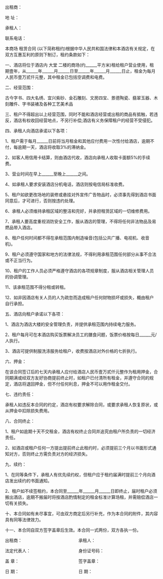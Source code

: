 
 


出租商：


地 址：


承租人：


联系电话：


本商场
租赁合同
(以下简称租约)根据中华人民共和国法律和本酒店有关规定，在双方互惠互利的原则下制订，租约条款如下：


一、酒店将位于酒店内
大堂
二楼的商场(约______平方米)租给租户营业使用，租期壹年，从______年______月______日至______年______月______日止，租金为每月人民币壹万贰仟元整，其中租金已包括空调费和电费。


二、经营范围：


古今字书、四大名绣、宜兴紫砂、金石雕刻、文房四宝、景德陶瓷、翡翠玉器、木刻雕件、字书装裱及各种工艺美术品


三、租户不得超出以上经营范围，同时不能和酒店经营或出租的商品有抵触，若违反，酒店有权收回经营地点，不另行补偿;酒店有义务保障租户的经营不受侵犯。


四、承租人向酒店承诺以下各项：


1、租户需于每月______日前将当月租金和其他应付费用一次性付给酒店，逾期不付，每逾期一天，酒店将收取3%的滞纳金。


2、如客人用信用卡结算，则由酒店代收，酒店向承租人收取卡面额5%的手续费。


3、营业时间在早上______至晚上______之间。


4、如承租人要求安装酒店分机电话，酒店则按电信局标准收费。


5、租户如欲更改场地的装修或悬挂对外宣传广告物品时，必须事先得到酒店书面同意后，才可进行，否则按违约处理。


6、承租人必须维持承租区域的整洁和完好，并承担租赁区域的一切维修费用。


7、承租人要高度重视消防安全工作，服从酒店的管理，不得将任何非法物品及易燃品带入酒店。


8、租户任何时间都不得在承租范围内制造噪音(包括公共广播、电视机、收音机)。


9、租户必须遵守国家和地方的法律法规，不得利用承租范围任何部分从事不合法或不正当行为。


10、租户的工作人员必须严格遵守酒店的各项规章制度，服从酒店相关管理人员的协调管理。


11、该承租范围不得分租或转租。


12、如非因酒店有关人员的人为疏忽而造成租户任何财物损坏或损失，概由租户自行承担。


五、酒店向租户承诺以下各项：


1、酒店为酒店大楼的安全管理负责，并提供承租范围内持续电力服务。


2、租户每月可在本酒店购买饭票解决员工的膳食问题，饭票价格按每日______元/人执行。


3、酒店可提供制服洗涤服务给租户，收费按酒店对外价格的七折执行。


六、押金：


在该合同签订后的七天内承租人应付给酒店人民币壹万贰仟元整作为租用押金，合同期满或经双方友好协商提前终止时，如租户已付清所有租金，并遵守合同的规定，酒店将退回押金，但不付任何利息，押金不可以用作租金交付。


七、违约责任：


承租人如违反本合同的约定，酒店有权要求解除合同，或要求承租人恢复原状，或从押金中扣除损失费用。


八、合同终止：


1、租户如逾期十天不交租金，酒店有权终止合同并追究由租户所负责的一切经济责任。


2、如酒店或租户任何一方提出提前终止此租约时，必须提前三个月以书面形式通知对方，否则终止方需负责对方的经济损失。


九、续约：


1、在同等条件下，承租人有优先续约权，但租户应于租约届满时提前三个月向酒店发出续约的书面通知。


2、租户如不续签租约，本合同至______年______月______日即终止，届时租户必须搬出酒店，逾期不搬届时将按酒店酌情制定的租金标准计算场租，并需赔偿酒店一切有关损失。


十、本合同如有未尽事宜，可由双方商定后另行补充，作为本合同的附件，其内容具有同等法律效力。


十一、本合同自双方签字盖章后生效。本合同一式两份，双方各执一份。


出租商：　　　　　　　　　　　　　 承租人：


法定代表人：　　　　　　　　　　　 身份证号码：


盖 章：　　　　　　　　　　　　　　签字盖章：


日 期：　　　　　　　　　　　　　　日 期：
 


 

 
 
 
 
 
  


  
 

  


  


  
 
 
 
 

